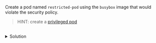 Create a pod named `restricted-pod` using the `busybox` image that would violate the security policy. 

> HINT: create a [privileged pod](https://kubernetes.io/docs/tasks/configure-pod-container/security-context/)

<br>
<details><summary>Solution</summary>
<br>

```bash
cat << EOF > pod.yaml
apiVersion: v1
kind: Pod
metadata:
  name: restricted-pod
  namespace: my-namespace
spec:
  containers:
  - name: busybox
    image: busybox
    command: ["sh", "-c", "echo Hello Kubernetes! && sleep 3600"]
    securityContext:
      privileged: true
EOF
```{{exec}}


</details>